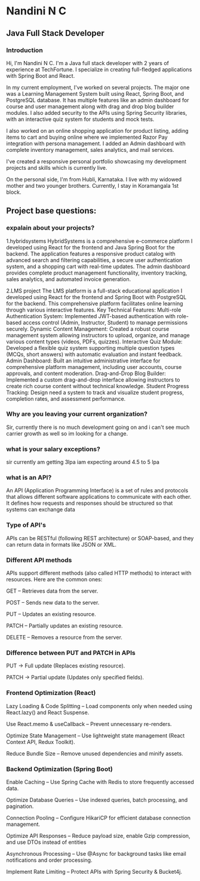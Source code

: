 # Nandini N C

## Java Full Stack Developer

### Introduction
Hi, I'm Nandini N C. I'm a Java full stack developer with 2 years of experience at TechFortune.
I specialize in creating full-fledged applications with Spring Boot and React. 

In my current employment, I've worked on several projects. 
The major one was a Learning Management System built using React, Spring Boot, and PostgreSQL database. 
It has multiple features like an admin dashboard for course and user management along with drag and drop blog builder modules. I also added security to the APIs using Spring Security libraries, with an interactive quiz system for students and mock tests.

I also worked on an online shopping application for product listing, adding items to cart and buying online where we implemented Razor Pay integration with persona management. I added an Admin dashboard with complete inventory management, sales analytics, and mail services.

I've created a responsive personal portfolio showcasing my development projects and skills which is currently live.

On the personal side, I'm from Hubli, Karnataka. I live with my widowed mother and two younger brothers. Currently, I stay in Koramangala 1st block.

## Project base questions:
### expalain about your projects?
1.hybridsystems
HybridSystems is a comprehensive e-commerce platform I developed using React for the frontend and Java Spring Boot for the backend. The application features a responsive product catalog with advanced search and filtering capabilities, a secure user authentication system, and a shopping cart with real-time updates. The admin dashboard provides complete product management functionality, inventory tracking, sales analytics, and automated invoice generation.

2.LMS project
The LMS platform is a full-stack educational application I developed using React for the frontend and Spring Boot with PostgreSQL for the backend. This comprehensive platform facilitates online learning through various interactive features.
Key Technical Features:
Multi-role Authentication System: Implemented JWT-based authentication with role-based access control (Admin, Instructor, Student) to manage permissions securely.
Dynamic Content Management: Created a robust course management system allowing instructors to upload, organize, and manage various content types (videos, PDFs, quizzes).
Interactive Quiz Module: Developed a flexible quiz system supporting multiple question types (MCQs, short answers) with automatic evaluation and instant feedback.
Admin Dashboard: Built an intuitive administrative interface for comprehensive platform management, including user accounts, course approvals, and content moderation.
Drag-and-Drop Blog Builder: Implemented a custom drag-and-drop interface allowing instructors to create rich course content without technical knowledge.
Student Progress Tracking: Design need a system to track and visualize student progress, completion rates, and assessment performance. 

### Why are you leaving your current organization?
Sir, currently there is no much development going on and i can't see much carrier growth as well so im looking for a change.

### what is your salary exceptions?
sir currently am getting 3lpa iam expecting around 4.5 to 5 lpa

### what is an API?
An API (Application Programming Interface) is a set of rules and protocols that allows different software applications to communicate with each other. It defines how requests and responses should be structured so that systems can exchange data


### Type of API's
APIs can be RESTful (following REST architecture) or SOAP-based, and they can return data in formats like JSON or XML.

### Different API methods
APIs support different methods (also called HTTP methods) to interact with resources. Here are the common ones:

GET – Retrieves data from the server.

POST – Sends new data to the server.

PUT – Updates an existing resource.

PATCH – Partially updates an existing resource.

DELETE – Removes a resource from the server.


### Difference between PUT and PATCH in APIs

PUT → Full update (Replaces existing resource).

PATCH → Partial update (Updates only specified fields).

### Frontend Optimization (React)
Lazy Loading & Code Splitting – Load components only when needed using React.lazy() and React Suspense.

Use React.memo & useCallback – Prevent unnecessary re-renders.

Optimize State Management – Use lightweight state management (React Context API, Redux Toolkit).

Reduce Bundle Size – Remove unused dependencies and minify assets.

### Backend Optimization (Spring Boot)
Enable Caching – Use Spring Cache with Redis to store frequently accessed data.

Optimize Database Queries – Use indexed queries, batch processing, and pagination.

Connection Pooling – Configure HikariCP for efficient database connection management.

Optimize API Responses – Reduce payload size, enable Gzip compression, and use DTOs instead of entities

Asynchronous Processing – Use @Async for background tasks like email notifications and order processing.

Implement Rate Limiting – Protect APIs with Spring Security & Bucket4j.



